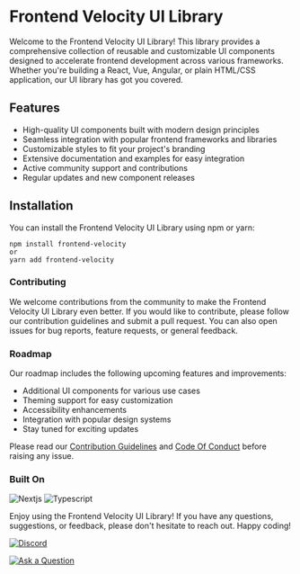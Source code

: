 # Frontend Velocity UI Library

Welcome to the Frontend Velocity UI Library! This library provides a comprehensive collection of reusable and customizable UI components designed to accelerate frontend development across various frameworks. Whether you're building a React, Vue, Angular, or plain HTML/CSS application, our UI library has got you covered.

## Features

- High-quality UI components built with modern design principles
- Seamless integration with popular frontend frameworks and libraries
- Customizable styles to fit your project's branding
- Extensive documentation and examples for easy integration
- Active community support and contributions
- Regular updates and new component releases

## Installation

You can install the Frontend Velocity UI Library using npm or yarn:

```shell
npm install frontend-velocity
or
yarn add frontend-velocity
```

### Contributing
We welcome contributions from the community to make the Frontend Velocity UI Library even better. If you would like to contribute, please follow our contribution guidelines and submit a pull request. You can also open issues for bug reports, feature requests, or general feedback.

### Roadmap
Our roadmap includes the following upcoming features and improvements:

- Additional UI components for various use cases
- Theming support for easy customization
- Accessibility enhancements
- Integration with popular design systems
- Stay tuned for exciting updates

Please read our [Contribution Guidelines](https://github.com/abhijain1705/frontend-velocity/blob/main/Contribution.md) and [Code Of Conduct](https://github.com/abhijain1705/frontend-velocity/blob/main/CODE_OF_CONDUCT.md) before raising any issue.

### Built On
![Nextjs](https://img.shields.io/badge/Next.js-000000.svg?style=for-the-badge&logo=nextdotjs&logoColor=white)
![Typescript](https://img.shields.io/badge/TypeScript-3178C6.svg?style=for-the-badge&logo=TypeScript&logoColor=white)

Enjoy using the Frontend Velocity UI Library! If you have any questions, suggestions, or feedback, please don't hesitate to reach out. 
Happy coding!

[![Discord](https://img.shields.io/badge/Discord-5865F2.svg?style=for-the-badge&logo=Discord&logoColor=white)](https://discord.gg/XngmYvUS)

[![Ask a Question](https://img.shields.io/badge/GitHub-181717.svg?style=for-the-badge&logo=GitHub&logoColor=white)](https://github.com/Clueless-Community/seamless-ui/issues/new?title=Feedback%20for%20%E2%80%9CWhat%20is%20SeamLess%20UI%20%3F%E2%80%9D&labels=feedback)

